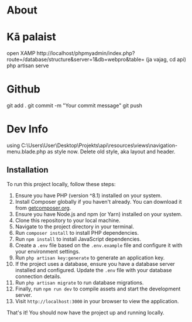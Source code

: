 # About

# Kā palaist
open XAMP
http://localhost/phpmyadmin/index.php?route=/database/structure&server=1&db=webpro&table=
(ja vajag, cd api)
php artisan serve

# Github
git add .
git commit -m "Your commit message"
git push


# Dev Info
using C:\Users\User\Desktop\Projekts\api\resources\views\navigation-menu.blade.php as style now.
Delete old style, aka layout and header.



## Installation

To run this project locally, follow these steps:

1. Ensure you have PHP (version ^8.1) installed on your system.
2. Install Composer globally if you haven't already. You can download it from [getcomposer.org](https://getcomposer.org/).
3. Ensure you have Node.js and npm (or Yarn) installed on your system.
4. Clone this repository to your local machine.
5. Navigate to the project directory in your terminal.
6. Run `composer install` to install PHP dependencies.
7. Run `npm install` to install JavaScript dependencies.
8. Create a `.env` file based on the `.env.example` file and configure it with your environment settings.
9. Run `php artisan key:generate` to generate an application key.
10. If the project uses a database, ensure you have a database server installed and configured. Update the `.env` file with your database connection details.
11. Run `php artisan migrate` to run database migrations.
12. Finally, run `npm run dev` to compile assets and start the development server.
13. Visit `http://localhost:3000` in your browser to view the application.

That's it! You should now have the project up and running locally.
